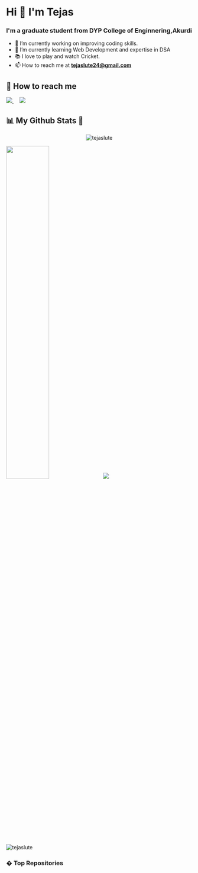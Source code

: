 # Hi 👋 I'm Tejas

### I'm a graduate student from DYP College of Enginnering,Akurdi

- 🔭 I’m currently working on improving coding skills.
- 🌱 I’m currently learning Web Development and expertise in DSA 
- 📚 I love to play and watch Cricket.
- 📫 How to reach me at **tejaslute24@gmail.com**

## 🤙 How to reach me

<p>
  <a href="https://twitter.com/lute_tejas" rel="nofollow">
    <img src="https://img.shields.io/twitter/follow/lute_tejas?label=Twitter&logo=twitter&style=for-the-badge&color=blue" style="max-width: 100%;">
  </a>
  &nbsp &nbsp
  <a href="https://www.linkedin.com/in/tejas-lute-837705213/" rel="nofollow">
    <img src="https://img.shields.io/badge/LinkedIn-blue?style=for-the-badge&logo=linkedin&labelcolor=blue" style="max-width: 100%;">
  </a>
</p>

## 📊 <strong> My Github Stats 🚀 </strong>

<p align="center">
  <img src="https://komarev.com/ghpvc/?username=tejaslutel&color=green&color=green" alt="tejaslute" /> 
</p>
<p>
  <img width=48% src="https://github-readme-stats.vercel.app/api?username=tejaslute&show_icons=true&theme=radical" /> &nbsp &nbsp
  <img width-48% src="https://github-readme-stats.vercel.app/api/top-langs/?username=tejaslute&layout&theme=radical" />
</p>

 <p>
    <img align="center" src="https://github-readme-streak-stats.herokuapp.com/?user=tejaslute&show_icons=true&theme=radical" alt="tejaslute" />
</p>
  
  ### � Top Repositories
  
<!--   <p>
  <img width=48% src="https://github-readme-stats.vercel.app/api/pin/?username=tejaslute&repo=your-repo-name" />
  &nbsp &nbsp
  <img width=48% src="https://github-readme-stats.vercel.app/api/pin/?username=tejaslute&repo=your-repo-name" />
</p> -->
